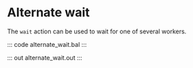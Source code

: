 # Alternate wait

The `wait` action can be used to wait for one of several workers.

::: code alternate_wait.bal :::

::: out alternate_wait.out :::